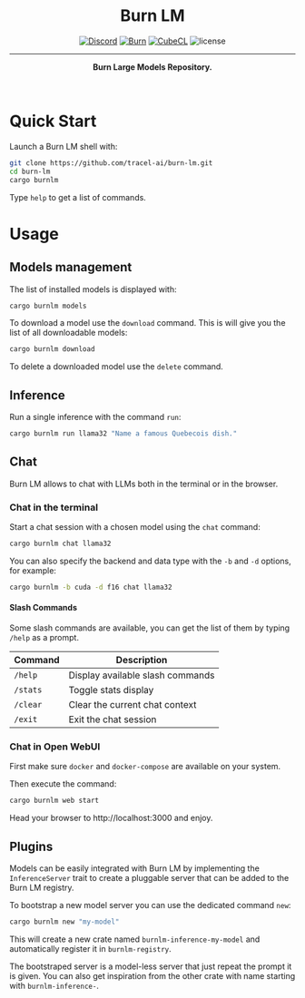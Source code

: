 <div align="center">

<h1>Burn LM</h1>

[![Discord](https://img.shields.io/discord/1038839012602941528.svg?color=7289da&&logo=discord)](https://discord.gg/uPEBbYYDB6)
[![Burn](https://img.shields.io/badge/DL_Framework-Burn-f45b16)](https://github.com/tracel-ai/burn)
[![CubeCL](https://img.shields.io/badge/Compute_Language-CubeCL-3c83c2)](https://github.com/tracel-ai/cubecl)
![license](https://shields.io/badge/license-MIT%2FApache--2.0-blue)

---

**Burn Large Models Repository.**

<br/>
</div>

# Quick Start

Launch a Burn LM shell with:

```sh
git clone https://github.com/tracel-ai/burn-lm.git
cd burn-lm
cargo burnlm
```

Type `help` to get a list of commands.

# Usage

## Models management

The list of installed models is displayed with:

```sh
cargo burnlm models
```

To download a model use the `download` command. This is will give you
the list of all downloadable models:

```sh
cargo burnlm download
```

To delete a downloaded model use the `delete` command.

## Inference

Run a single inference with the command `run`:

```sh
cargo burnlm run llama32 "Name a famous Quebecois dish."
```

## Chat

Burn LM allows to chat with LLMs both in the terminal or in the browser.

### Chat in the terminal

Start a chat session with a chosen model using the `chat` command:

```sh
cargo burnlm chat llama32
```

You can also specify the backend and data type with the `-b` and `-d` options, for example:

```sh
cargo burnlm -b cuda -d f16 chat llama32
```

#### Slash Commands

Some slash commands are available, you can get the list of them by typing `/help`
as a prompt.

| Command  | Description                      |
| -------- | -------------------------------- |
| `/help`  | Display available slash commands |
| `/stats` | Toggle stats display             |
| `/clear` | Clear the current chat context   |
| `/exit`  | Exit the chat session            |


### Chat in Open WebUI

First make sure `docker` and `docker-compose` are available on your system.

Then execute the command:

```sh
cargo burnlm web start
```

Head your browser to http://localhost:3000 and enjoy.

## Plugins

Models can be easily integrated with Burn LM by implementing the `InferenceServer`
trait to create a pluggable server that can be added to the Burn LM registry.

To bootstrap a new model server you can use the dedicated command `new`:

```sh
cargo burnlm new "my-model"
```

This will create a new crate named `burnlm-inference-my-model` and automatically
register it in `burnlm-registry`.

The bootstraped server is a model-less server that just repeat the prompt it is
given. You can also get inspiration from the other crate with name starting with
`burnlm-inference-`.



